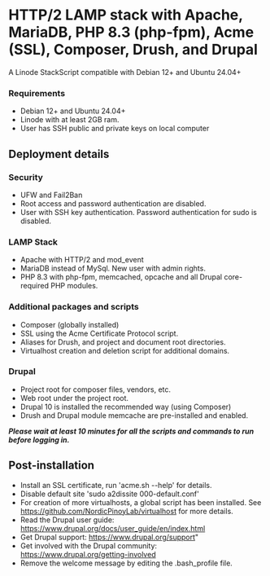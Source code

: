 # HTTP/2 LAMP stack with Apache, MariaDB, PHP 8.3 (php-fpm), Acme (SSL), Composer, Drush, and Drupal

A Linode StackScript compatible with Debian 12+ and Ubuntu 24.04+

### Requirements
- Debian 12+ and Ubuntu 24.04+
- Linode with at least 2GB ram.
- User has SSH public and private keys on local computer

## Deployment details


### Security
- UFW and Fail2Ban
- Root access and password authentication are disabled.
- User with SSH key authentication. Password authentication for sudo is disabled.

### LAMP Stack
- Apache with HTTP/2 and mod_event
- MariaDB instead of MySql. New user with admin rights.
- PHP 8.3 with php-fpm, memcached, opcache and all Drupal core-required PHP modules.

### Additional packages and scripts
- Composer (globally installed)
- SSL using the Acme Certificate Protocol script.
- Aliases for Drush, and project and document root directories.
- Virtualhost creation and deletion script for additional domains.

### Drupal
- Project root for composer files, vendors, etc.
- Web root under the project root.
- Drupal 10 is installed the recommended way (using Composer)
- Drush and Drupal module memcache are pre-installed and enabled.

***Please wait at least 10 minutes for all the scripts and commands to run before logging in.***

## Post-installation
- Install an SSL certificate, run 'acme.sh --help' for details.
- Disable default site 'sudo a2dissite 000-default.conf'
- For creation of more virtualhosts, a global script has been installed. See https://github.com/NordicPinoyLab/virtualhost for more details.
- Read the Drupal user guide: https://www.drupal.org/docs/user_guide/en/index.html
- Get Drupal support: https://www.drupal.org/support"
- Get involved with the Drupal community: https://www.drupal.org/getting-involved
- Remove the welcome message by editing the .bash_profile file.
